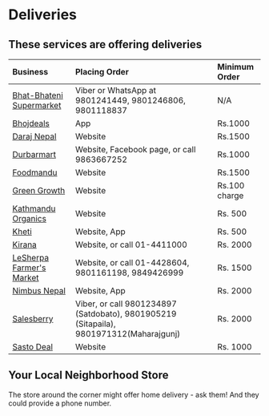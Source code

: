 # Deliveries

## These services are offering deliveries

| Business | Placing Order | Minimum Order |
| :--- | :--- | :--- |
| [Bhat-Bhateni Supermarket](https://www.bbsm.com.np/) | Viber or WhatsApp at 9801241449, 9801246806, 9801118837 | N/A |
| [Bhojdeals](www.bhojdeals.com) | App | Rs.1000 |
| [Daraj Nepal](www.daraz.com.np) | Website | Rs.1500 |
| [Durbarmart](www.durbarmart.com) | Website, Facebook page, or call 9863667252 | Rs.1000 |
| [Foodmandu](www.foodmandu.com) | Website | Rs.1500 |
| [Green Growth](www.greengrowth.life) | Website | Rs.100 charge |
| [Kathmandu Organics](www.kathmanduorganics.com) | Website | Rs. 500 |
| [Kheti](www.khetifood.com) | Website, App | Rs. 500 |
| [Kirana](www.merokirana.com) | Website, or call 01-4411000 | Rs. 2000 |
| [LeSherpa Farmer's Market](www.lesherpadelivery.com) | Website, or call 01-4428604, 9801161198, 9849426999 | Rs. 1500 |
| [Nimbus Nepal](www.nimbusbazar.com) | Website, App | Rs. 2000 |
| [Salesberry](www.salesberry.com.np) | Viber, or call 9801234897 \(Satdobato\), 9801905219 \(Sitapaila\), 9801971312\(Maharajgunj\) | Rs. 2000 |
| [Sasto Deal](www.sastodeal.com) | Website | Rs. 1000 |

## Your Local Neighborhood Store

The store around the corner might offer home delivery - ask them! And they could provide a phone number.

